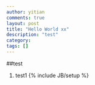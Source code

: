 ```yaml
---
author: yitian
comments: true
layout: post
title: "Hello World xx"
description: "test"
category: 
tags: []
---
```


##test 
1. test1 
{% include JB/setup %}



